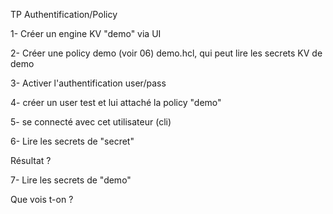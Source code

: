 TP Authentification/Policy



1- Créer un engine KV "demo" via  UI


2- Créer une policy demo (voir 06) demo.hcl, qui peut lire les secrets KV de demo


3- Activer l'authentification user/pass


4- créer un user test et lui attaché la policy "demo"


5- se connecté avec cet utilisateur (cli)


6- Lire les secrets de "secret"

Résultat ?

7- Lire les secrets de "demo"

Que vois t-on ?